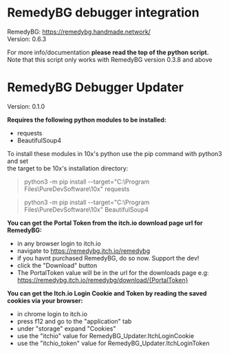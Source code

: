 
# RemedyBG debugger integration
RemedyBG: https://remedybg.handmade.network/  
Version: 0.6.3  

For more info/documentation **please read the top of the python script.**
Note that this script only works with RemedyBG version 0.3.8 and above

# RemedyBG Debugger Updater 
Version: 0.1.0

**Requires the following python modules to be installed:**
- requests
- BeautifulSoup4
        
To install these modules in 10x's python use the pip command with python3 and set  
the target to be 10x's installation directory:

> python3 -m pip install --target="C:\Program Files\PureDevSoftware\10x"
> requests

> python3 -m pip install --target="C:\Program Files\PureDevSoftware\10x"
> BeautifulSoup4

**You can get the Portal Token from the itch.io download page url for RemedyBG:**  
- in any browser login to itch.io
- navigate to https://remedybg.itch.io/remedybg
- if you havnt purchased RemedyBG, do so now.  Support the dev!
- click the "Download" button
- The PortalToken value will be in the url for the downloads page
    e.g: https://remedybg.itch.io/remedybg/download/{PortalToken}
    
    

**You can get the Itch.io Login Cookie and Token by reading the saved cookies via your browser:**
- in chrome login to itch.io
- press f12 and go to the "application" tab
- under "storage" expand "Cookies"
- use the "itchio" value for RemedyBG_Updater.ItchLoginCookie
- use the "itchio_token" value for RemedyBG_Updater.ItchLoginToken
